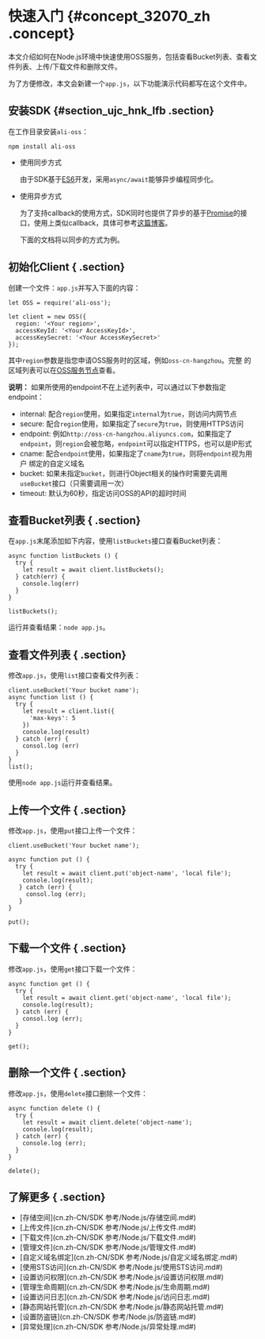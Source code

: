 # 快速入门 {#concept_32070_zh .concept}

本文介绍如何在Node.js环境中快速使用OSS服务，包括查看Bucket列表、查看文件列表、上传/下载文件和删除文件。

为了方便修改，本文会新建一个`app.js`，以下功能演示代码都写在这个文件中。

## 安装SDK {#section_ujc_hnk_lfb .section}

在工作目录安装`ali-oss`：

```language-bash
npm install ali-oss

```

-   使用同步方式

    由于SDK基于[ES6](https://github.com/lukehoban/es6features)开发，采用`async/await`能够异步编程同步化。

-   使用异步方式

    为了支持callback的使用方式，SDK同时也提供了异步的基于[Promise](https://developer.mozilla.org/en/docs/Web/JavaScript/Reference/Global_Objects/Promise)的接口，使用上类似callback，具体可参考[这篇博客](https://cnodejs.org/topic/570f8961400ca111729e8858)。

    下面的文档将以同步的方式为例。


## 初始化Client { .section}

创建一个文件：`app.js`并写入下面的内容：

```language-js
let OSS = require('ali-oss');

let client = new OSS({
  region: '<Your region>',
  accessKeyId: '<Your AccessKeyId>',
  accessKeySecret: '<Your AccessKeySecret>'
});

```

其中`region`参数是指您申请OSS服务时的区域，例如`oss-cn-hangzhou`。完整 的区域列表可以在[OSS服务节点](../../../../cn.zh-CN/开发指南/访问域名和数据中心.md#)查看。

**说明：** 如果所使用的endpoint不在上述列表中，可以通过以下参数指定endpoint：

-   internal: 配合`region`使用，如果指定`internal`为`true`，则访问内网节点
-   secure: 配合`region`使用，如果指定了`secure`为`true`，则使用HTTPS访问
-   endpoint: 例如`http://oss-cn-hangzhou.aliyuncs.com`，如果指定了 `endpoint`，则`region`会被忽略，`endpoint`可以指定HTTPS，也可以是IP形式
-   cname: 配合`endpoint`使用，如果指定了`cname`为`true`，则将`endpoint`视为用户 绑定的自定义域名
-   bucket: 如果未指定`bucket`，则进行Object相关的操作时需要先调用 `useBucket`接口（只需要调用一次）
-   timeout: 默认为60秒，指定访问OSS的API的超时时间

## 查看Bucket列表 { .section}

在`app.js`末尾添加如下内容，使用`listBuckets`接口查看Bucket列表：

```language-js
async function listBuckets () {
  try {
    let result = await client.listBuckets();
  } catch(err) {
    console.log(err)
  }
}

listBuckets();

```

运行并查看结果：`node app.js`。

## 查看文件列表 { .section}

修改`app.js`，使用`list`接口查看文件列表：

```
client.useBucket('Your bucket name');
async function list () {
  try {
    let result = client.list({
      'max-keys': 5
    })
    console.log(result)
  } catch (err) {
    consol.log (err)
  }
}
list();
```

使用`node app.js`运行并查看结果。

## 上传一个文件 { .section}

修改`app.js`，使用`put`接口上传一个文件：

```language-js
client.useBucket('Your bucket name');

async function put () {
  try {
    let result = await client.put('object-name', 'local file');
    console.log(result);
   } catch (err) {
     consol.log (err);
   }
}

put();

```

## 下载一个文件 { .section}

修改`app.js`，使用`get`接口下载一个文件：

```language-js
async function get () {
  try {
    let result = await client.get('object-name', 'local file');
    console.log(result);
  } catch (err) {
    consol.log (err);
  }
}

get();

```

## 删除一个文件 { .section}

修改`app.js`，使用`delete`接口删除一个文件：

```language-js
async function delete () {
  try {
    let result = await client.delete('object-name');
    console.log(result);
  } catch (err) {
    console.log (err);
  }
}

delete();

```

## 了解更多 { .section}

-    [存储空间](cn.zh-CN/SDK 参考/Node.js/存储空间.md#) 
-    [上传文件](cn.zh-CN/SDK 参考/Node.js/上传文件.md#) 
-    [下载文件](cn.zh-CN/SDK 参考/Node.js/下载文件.md#) 
-    [管理文件](cn.zh-CN/SDK 参考/Node.js/管理文件.md#) 
-    [自定义域名绑定](cn.zh-CN/SDK 参考/Node.js/自定义域名绑定.md#) 
-    [使用STS访问](cn.zh-CN/SDK 参考/Node.js/使用STS访问.md#) 
-    [设置访问权限](cn.zh-CN/SDK 参考/Node.js/设置访问权限.md#) 
-    [管理生命周期](cn.zh-CN/SDK 参考/Node.js/生命周期.md#) 
-    [设置访问日志](cn.zh-CN/SDK 参考/Node.js/访问日志.md#) 
-    [静态网站托管](cn.zh-CN/SDK 参考/Node.js/静态网站托管.md#)
-    [设置防盗链](cn.zh-CN/SDK 参考/Node.js/防盗链.md#) 
-    [异常处理](cn.zh-CN/SDK 参考/Node.js/异常处理.md#)

